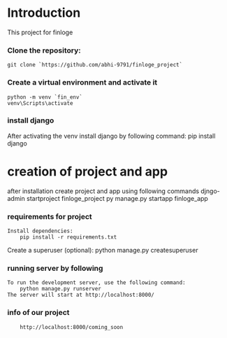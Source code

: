 # Introduction

This project for finloge

### Clone the repository:

    git clone `https://github.com/abhi-9791/finloge_project`

### Create a virtual environment and activate it
    python -m venv `fin_env`
    venv\Scripts\activate

### install django

After activating the venv install django by following command:
    pip install django
# creation of project and app

after installation create project and app using following commands
    djngo-admin startproject finloge_project
    py manage.py startapp finloge_app
### requirements for project
    Install dependencies:
        pip install -r requirements.txt

Create a superuser (optional):
python manage.py createsuperuser

### running server by following
    
    To run the development server, use the following command:
        python manage.py runserver
    The server will start at http://localhost:8000/

###  info of our project
        http://localhost:8000/coming_soon